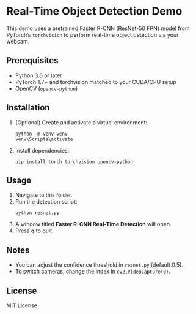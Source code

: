 # Real-Time Object Detection Demo

This demo uses a pretrained Faster R-CNN (ResNet-50 FPN) model from PyTorch’s `torchvision` to perform real-time object detection via your webcam.

## Prerequisites

- Python 3.6 or later  
- PyTorch 1.7+ and torchvision matched to your CUDA/CPU setup  
- OpenCV (`opencv-python`)

## Installation

1. (Optional) Create and activate a virtual environment:
   ```
   python -m venv venv
   venv\Scripts\activate
   ```
2. Install dependencies:
   ```
   pip install torch torchvision opencv-python
   ```

## Usage

1. Navigate to this folder.
2. Run the detection script:
   ```
   python resnet.py
   ```
3. A window titled **Faster R-CNN Real-Time Detection** will open.  
4. Press **q** to quit.

## Notes

- You can adjust the confidence threshold in `resnet.py` (default 0.5).  
- To switch cameras, change the index in `cv2.VideoCapture(0)`.

## License

MIT License  
